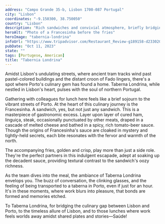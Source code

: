 ```yaml
---
address: "Campo Grande 35-b, Lisbon 1700-087 Portugal"
city: "Lisbon"
coordinates: "-9.150300, 38.750050"
country: "Lisbon"
description: "Rich sandwiches and convivial atmosphere, briefly bridging the cities' distinct culinary realms"
heroAlt: "Photo of a Francesinha before the fries"
heroImage: "tabernia-londrina"
infoUrl: "https://www.tripadvisor.com/Restaurant_Review-g189158-d23302009-Reviews-Taberna_Londrina_Lisboa_Campo_Grande-Lisbon_Lisbon_District_Central_Portugal.html"
pubDate: "Oct 11, 2023"
state: ""
tags: [Portugese, American]
title: "Tabernia Londrina"
---
```


Amidst Lisbon's undulating streets, where ancient tram tracks wind past pastel-colored buildings and the distant croon of Fado lingers, there's a spot where Porto's culinary gem has found a home. Taberna Londrina, while nestled in Lisbon's heart, pulses with the soul of northern Portugal.

Gathering with colleagues for lunch here feels like a brief sojourn to the vibrant streets of Porto. At the heart of this culinary journey is the Francesinha. A sandwich, yes, but not just any sandwich. This is a masterpiece of gastronomic excess. Layer upon layer of cured ham, linguiça, steak, occasionally punctuated by other meats, draped in a cascade of melted cheese and bathed in a spicy, rich tomato-beer sauce. Though the origins of Francesinha's sauce are cloaked in mystery and tightly-held secrets, each bite resonates with the fervor and warmth of the north.

The accompanying fries, golden and crisp, play more than just a side role. They're the perfect partners in this indulgent escapade, adept at soaking up the decadent sauce, providing textural contrast to the sandwich's oozy richness.

As the team dives into the meal, the ambiance of Taberna Londrina envelops you. The buzz of conversation, the clinking glasses, and the feeling of being transported to a taberna in Porto, even if just for an hour. It's in these moments, where work blurs into pleasure, that bonds are formed and memories etched.

To Taberna Londrina, for bridging the culinary gap between Lisbon and Porto, to the timeless allure of Lisbon, and to those lunches where work feels worlds away amidst shared plates and stories—Saúde!
